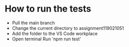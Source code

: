 # How to run the tests

- Pull the main branch
- Change the current directory to assignment119021051
- Add the folder to the VS Code workplace
- Open terminal Run 'npm run test'